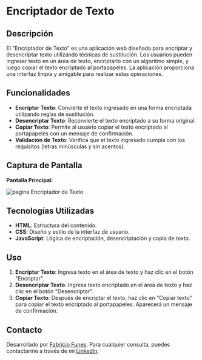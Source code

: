 # Encriptador de Texto

## Descripción

El "Encriptador de Texto" es una aplicación web diseñada para encriptar y desencriptar texto utilizando técnicas de sustitución. Los usuarios pueden ingresar texto en un área de texto, encriptarlo con un algoritmo simple, y luego copiar el texto encriptado al portapapeles. La aplicación proporciona una interfaz limpia y amigable para realizar estas operaciones.

## Funcionalidades

- **Encriptar Texto**: Convierte el texto ingresado en una forma encriptada utilizando reglas de sustitución.
- **Desencriptar Texto**: Reconvierte el texto encriptado a su forma original.
- **Copiar Texto**: Permite al usuario copiar el texto encriptado al portapapeles con un mensaje de confirmación.
- **Validación de Texto**: Verifica que el texto ingresado cumpla con los requisitos (letras minúsculas y sin acentos).

## Captura de Pantalla

**Pantalla Principal:**

![pagina Encriptador de Texto](https://github.com/user-attachments/assets/ff75f751-5083-4423-b800-e69ed7777eea)


## Tecnologías Utilizadas

- **HTML**: Estructura del contenido.
- **CSS**: Diseño y estilo de la interfaz de usuario.
- **JavaScript**: Lógica de encriptación, desencriptación y copia de texto.

## Uso

1. **Encriptar Texto**: Ingresa texto en el área de texto y haz clic en el botón "Encriptar".
2. **Desencriptar Texto**: Ingresa texto encriptado en el área de texto y haz clic en el botón "Desencriptar".
3. **Copiar Texto**: Después de encriptar el texto, haz clic en "Copiar texto" para copiar el texto encriptado al portapapeles. Aparecerá un mensaje de confirmación.

## Contacto

Desarrollado por [Fabricio Funes](https://www.linkedin.com/in/fabricio-funes-dev/). Para cualquier consulta, puedes contactarme a través de mi [LinkedIn](https://www.linkedin.com/in/fabricio-funes-dev/).

